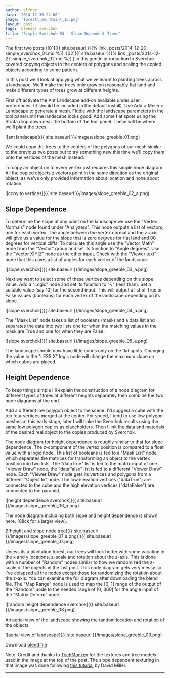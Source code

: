 ```yaml
---
author: elfnor
date: '2014-12-30 22:00'
image: 'forest\_mountain\_15.png'
layout: post
tags:  blender sverchok
title: 'Simple Sverchok 03 - Slope Dependent Trees'
---
```


The first two posts ([01]({{ site.baseurl }}{% link _posts/2014-12-20-simple_sverchok_01.md %}), [02]({{ site.baseurl }}{% link _posts/2014-12-27-simple_sverchok_02.md %}) ) in this gentle introduction to Sverchok covered copying objects to the centers of polygons and scaling the copied objects according to some pattern.

In this post we\'ll look at applying what we\'ve learnt to planting trees across a landscape. We\'ll make the trees only grow on reasonably flat land and make different types of trees grow at different heights.

First off activate the Ant Landscape add-on available under user preferences. (It should be included in the default install). Use Add \> Mesh \> Landscape to generate a mesh. Fiddle with the landscape parameters in the tool panel until the landscape looks good. Add some flat spots using the Strata drop down near the bottom of the tool panel. These will be where we\'ll plant the trees.

![ant landscape]({{ site.baseurl }}/images/slope_greeble_01.png)

We could copy the trees to the centers of the polygons of our mesh similar to the previous two posts but to try something new this time we\'ll copy them onto the vertices of the mesh instead.

To copy an object on to every vertex just requires this simple node diagram. All the copied objects z vectors point in the same direction as the original object, as we\'ve only provided information about location and none about rotation.

![copy to vertices]({{ site.baseurl }}/images/slope_greeble_02_a.png)

## Slope Dependence

To determine the slope at any point on the landscape we use the \"Vertex Normals\" node found under \"Analyzers\". This node outputs a list of vectors, one for each vertex. The angle between the vertex normal and the z-axis will give us a value for the slope that is zero degrees for flat land and 90 degrees for vertical cliffs. To calculate this angle use the \"Vector Math\" node from the \"Vector\" group and set its function to \"Angle degrees\". Use the \"Vector X\|Y\|Z\" node as the other input. Check with the \"Viewer text\" node that this gives a list of angles for each vertex of the landscape.

![slope sverchok]({{ site.baseurl }}/images/slope_greeble_03_a.png)

Next we want to select some of these vertices depending on this slope value. Add a \"Logic\" node and set its function to \"\<\" (less than). Set a suitable value (say 10) for the second input. This will output a list of True or False values (booleans) for each vertex of the landscape depending on its slope.

![slope sverchok]({{ site.baseurl }}/images/slope_greeble_04_a.png)

The \"Mask List\" node takes a list of booleans (mask) and a data list and separates the data into two lists one for when the matching values in the mask are True and one for when they are False.

![slope sverchok]({{ site.baseurl }}/images/slope_greeble_05_a.png)

The landscape should now have little cubes only on the flat spots. Changing the value in the \"LESS X\" logic node will change the maximum slope on which cubes are placed.

## Height Dependence

To keep things simple I\'ll explain the construction of a node diagram for different types of trees at different heights separately then combine the two node diagrams at the end.

Add a different low polygon object to the scene. I\'d suggest a cube with the top four vertices merged at the center. For speed, I tend to use low polygon meshes at this early stage, later I will bake the Sverchok results using the same low polygon copies as placeholders. Then I link the data and materials of the desired real object to the copies produced by Sverchok.

The node diagram for height dependence is roughly similar to that for slope dependence. The z-component of the vertex position is compared to a float value with a logic node. This list of booleans is fed to a \"Mask List\" node which separates the matrices for transforming an object to the vertex position into two lists. The \"dataTrue\" list is fed to the matrix input of one \"Viewer Draw\" node, the \"dataFalse\" list is fed to a different \"Viewer Draw\" node. Each \"Viewer Draw\" node gets its vertices and polygons from a different \"Object In\" node. The low elevation vertices (\"dataTrue\") are connected to the cube and the high elevation vertices (\"dataFalse\") are connected to the pyramid.

![height dependence sverchok]({{ site.baseurl }}/images/slope_greeble_06_a.png)

The node diagram including both slope and height dependence is shown here. (Click for a larger view).

[![height and slope node tree]({{ site.baseurl }}/images/slope_greeble_07_a.png)]({{ site.baseurl }}/images/slope_greeble_07.png)

Unless its a plantation forest, our trees will look better with some variation in the x and y locations, z-scale and rotation about the z-axis. This is done with a number of \"Random\" nodes similar to how we randomized the z-scale of the objects in the last post. This node diagram gets very messy so I\'ve colapsed all the nodes except those for randomizing the rotation about the z-axis. You can examine the full diagram after downloading the blend file. The \"Map Range\" node is used to map the \[0, 1\] range of the output of the \"Random\" node to the needed range of \[0, 360\] for the angle input of the \"Matrix Deform\" node.

![random height dependence sverchok]({{ site.baseurl }}/images/slope_greeble_08.png)

An aerial view of the landscape showing the random location and rotation of the objects.

![aerial view of landscape]({{ site.baseurl }}/images/slope_greeble_09.png)

Download [blend file](/downloads/slope_greeble.blend)

Note: Credit and thanks to [TechMonkey](http://www.techmonkeybusiness.com/) for the textures and tree models used in the image at the top of the post. The slope dependent texturing in that image was done following [this tutorial](http://vimeo.com/28922937) by David Miller.

------------------------------------------------------------------------
